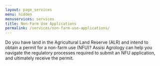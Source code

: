 ```yaml
---
layout: page_services
menu: hidden
menuservices: services
title: Non-Farm Use Applications
permalink: /services/non-farm-use-applications/
---
```


Do you have land in the Agricultural Land Reserve (ALR) and intend to obtain a permit for a non-farm use (NFU)? Assisi Agrology can help you navigate the regulatory processes required to submit an NFU application, and ultimately receive the permit.
